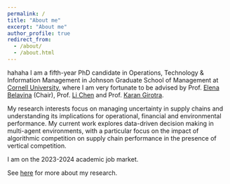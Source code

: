 ```yaml
---
permalink: /
title: "About me"
excerpt: "About me"
author_profile: true
redirect_from:
  - /about/
  - /about.html
---
```


hahaha I am a fifth-year PhD candidate in Operations, Technology & Information Management in Johnson Graduate School of Management at [Cornell University](https://www.johnson.cornell.edu/), where I am very fortunate to be advised by Prof. [Elena Belavina](https://sha.cornell.edu/faculty-research/faculty/eb733/) (Chair), Prof. [Li Chen](https://www.johnson.cornell.edu/faculty-research/faculty/lc785/) and Prof. [Karan Girotra](https://www.johnson.cornell.edu/faculty-research/faculty/kg488/).

My research interests focus on managing uncertainty in supply chains and understanding its implications for operational, financial and environmental performance. My current work explores data-driven decision making in multi-agent environments, with a particular focus on the impact of algorithmic competition on supply chain performance in the presence of vertical competition.

I am on the 2023-2024 academic job market.

See [here](/Research) for more about my research.
